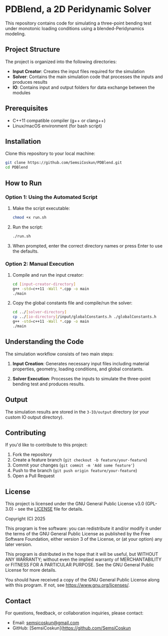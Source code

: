# PDBlend, a 2D Peridynamic Solver

This repository contains code for simulating a three-point bending test under monotonic loading conditions using a blended-Peridynamics modeling.

## Project Structure

The project is organized into the following directories:

- **Input Creator**: Creates the input files required for the simulation
- **Solver**: Contains the main simulation code that processes the inputs and produces results
- **IO**: Contains input and output folders for data exchange between the modules

## Prerequisites

- C++11 compatible compiler (g++ or clang++)
- Linux/macOS environment (for bash script)

## Installation

Clone this repository to your local machine:

```bash
git clone https://github.com/SemsiCoskun/PDBlend.git
cd PDBlend
```

## How to Run

### Option 1: Using the Automated Script

1. Make the script executable:
   ```bash
   chmod +x run.sh
   ```

2. Run the script:
   ```bash
   ./run.sh
   ```

3. When prompted, enter the correct directory names or press Enter to use the defaults.

### Option 2: Manual Execution

1. Compile and run the input creator:
   ```bash
   cd [input-creator-directory]
   g++ -std=c++11 -Wall *.cpp -o main
   ./main
   ```

2. Copy the global constants file and compile/run the solver:
   ```bash
   cd ../[solver-directory]
   cp ../[io-directory]/input/globalConstants.h ./globalConstants.h
   g++ -std=c++11 -Wall *.cpp -o main
   ./main
   ```

## Understanding the Code

The simulation workflow consists of two main steps:

1. **Input Creation**: Generates necessary input files including material properties, geometry, loading conditions, and global constants.

2. **Solver Execution**: Processes the inputs to simulate the three-point bending test and produces results.

## Output

The simulation results are stored in the `3-IO/output` directory (or your custom IO output directory).

## Contributing

If you'd like to contribute to this project:

1. Fork the repository
2. Create a feature branch (`git checkout -b feature/your-feature`)
3. Commit your changes (`git commit -m 'Add some feature'`)
4. Push to the branch (`git push origin feature/your-feature`)
5. Open a Pull Request

## License

This project is licensed under the GNU General Public License v3.0 (GPL-3.0) - see the [LICENSE](LICENSE) file for details.

Copyright (C) 2025

This program is free software: you can redistribute it and/or modify
it under the terms of the GNU General Public License as published by
the Free Software Foundation, either version 3 of the License, or
(at your option) any later version.

This program is distributed in the hope that it will be useful,
but WITHOUT ANY WARRANTY; without even the implied warranty of
MERCHANTABILITY or FITNESS FOR A PARTICULAR PURPOSE. See the
GNU General Public License for more details.

You should have received a copy of the GNU General Public License
along with this program. If not, see <https://www.gnu.org/licenses/>.

## Contact

For questions, feedback, or collaboration inquiries, please contact:
- Email: semsicoskun@gmail.com
- GitHub: [SemsiCoskun](https://github.com/SemsiCoskun
